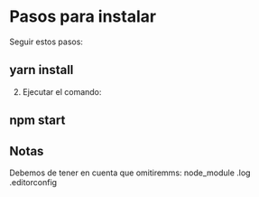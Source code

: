 # Pasos para instalar
Seguir estos pasos:

## yarn install

2. Ejecutar el comando:

## npm start


## Notas
Debemos de tener en cuenta que omitiremms:
node_module
.log
.editorconfig